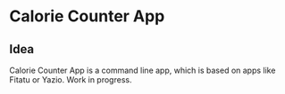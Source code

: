 # Calorie Counter App

## Idea
Calorie Counter App is a command line app, which is based on apps like Fitatu or Yazio.
Work in progress.